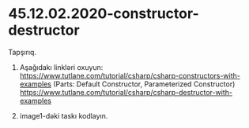 # 45.12.02.2020-constructor-destructor

  Tapşırıq.
  
  1. Aşağıdakı linkləri oxuyun:   
       https://www.tutlane.com/tutorial/csharp/csharp-constructors-with-examples (Parts: Default Constructor, Parameterized Constructor)       
       https://www.tutlane.com/tutorial/csharp/csharp-destructor-with-examples
       
  2. image1-dəki taskı kodlayın.
